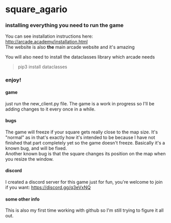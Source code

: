 # square_agario

### installing everything you need to run the game
You can see installation instructions here: <http://arcade.academy/installation.html>
<br>The website is also **the** main arcade website and it's amazing

You will also need to install the dataclasses library which arcade needs
> pip3 install dataclasses

### enjoy!
#### game
just run the new_client.py file. The game is a work in progress so I'll be adding changes to it every once in a while.

#### bugs
The game will freeze if your square gets really close to the map size. It's "normal" as in that's exactly how it's intended to be because I have not finished that part completely yet so the game doesn't freeze. Basically it's a known bug, and will be fixed.
<br>Another known bug is that the square changes its position on the map when you resize the window.

#### discord
I created a discord server for this game just for fun, you're welcome to join if you want: <https://discord.gg/q3eVxNQ>

#### some other info
This is also my first time working with github so I'm still trying to figure it all out.
